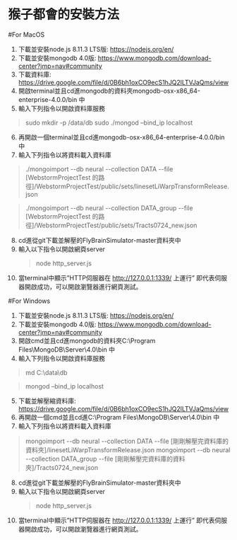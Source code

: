 # 猴子都會的安裝方法
#For MacOS
1.	下載並安裝node.js 8.11.3 LTS版: https://nodejs.org/en/
2.	下載並安裝mongodb 4.0版: https://www.mongodb.com/download-center?jmp=nav#community
3.	下載資料庫: https://drive.google.com/file/d/0B6bh1oxCO9ecS1hJQ2lLTVJaQms/view
4.	開啟terminal並且cd進mongodb的資料夾mongodb-osx-x86_64-enterprise-4.0.0/bin 中
5.	輸入下列指令以開啟資料庫服務
>sudo mkdir -p /data/db
>sudo ./mongod –bind_ip localhost
6. 再開啟一個terminal並且cd進mongodb-osx-x86_64-enterprise-4.0.0/bin 中
7. 輸入下列指令以將資料載入資料庫
>./mongoimport --db neural --collection DATA --file [WebstormProjectTest 的路徑]/WebstormProjectTest/public/sets/linesetLiWarpTransformRelease.json

>./mongoimport --db neural --collection DATA_group --file  [WebstormProjectTest 的路徑]/WebstormProjectTest/public/sets/Tracts0724_new.json
8. cd進從git下載並解壓的FlyBrainSimulator-master資料夾中
9. 輸入以下指令以開啟網頁server
   > node http_server.js
10. 當terminal中顯示”HTTP伺服器在 http://127.0.0.1:1339/ 上運行” 即代表伺服器開啟成功，可以開啟瀏覽器進行網頁測試。


#For Windows
1.	下載並安裝node.js 8.11.3 LTS版: https://nodejs.org/en/
2.	下載並安裝mongodb 4.0版: https://www.mongodb.com/download-center?jmp=nav#community
3.	開啟cmd並且cd進mongodb的資料夾C:\Program Files\MongoDB\Server\4.0\bin 中
4.	輸入下列指令以開啟資料庫服務
> md C:\\data\db

> mongod –bind_ip localhost
5.	下載並解壓縮資料庫: https://drive.google.com/file/d/0B6bh1oxCO9ecS1hJQ2lLTVJaQms/view 
6. 再開啟一個cmd並且cd進C:\Program Files\MongoDB\Server\4.0\bin 中
7. 輸入下列指令以將資料載入資料庫
>mongoimport --db neural --collection DATA --file [剛剛解壓完資料庫的資料夾]/linesetLiWarpTransformRelease.json
>mongoimport --db neural --collection DATA_group --file  [剛剛解壓完資料庫的資料夾]/Tracts0724_new.json
8. cd進從git下載並解壓的FlyBrainSimulator-master資料夾中
9. 輸入以下指令以開啟網頁server
   > node http_server.js
10. 當terminal中顯示”HTTP伺服器在 http://127.0.0.1:1339/ 上運行” 即代表伺服器開啟成功，可以開啟瀏覽器進行網頁測試。
